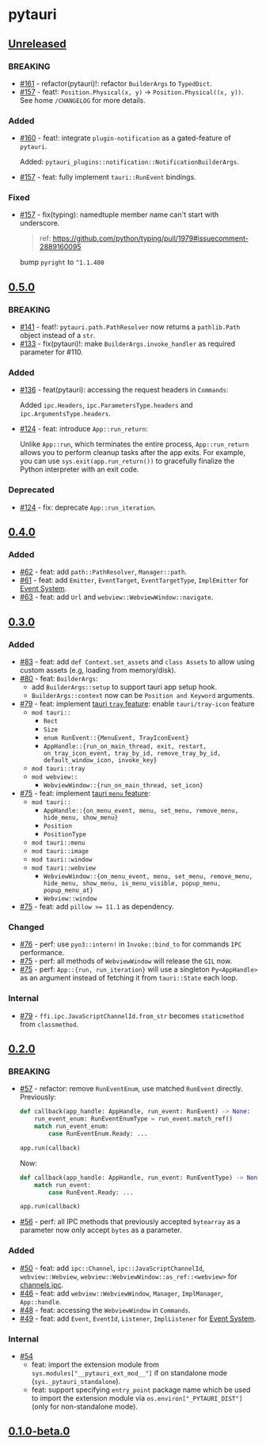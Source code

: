 # pytauri

## [Unreleased]

### BREAKING

- [#161](https://github.com/pytauri/pytauri/pull/161) - refactor(pytauri)!: refactor `BuilderArgs` to `TypedDict`.
- [#157](https://github.com/pytauri/pytauri/pull/157) - feat!: `Position.Physical(x, y)` -> `Position.Physical((x, y))`. See home `/CHANGELOG` for more details.

### Added

- [#160](https://github.com/pytauri/pytauri/pull/160) - feat!: integrate `plugin-notification` as a gated-feature of `pytauri`.

    Added: `pytauri_plugins::notification::NotificationBuilderArgs`.

- [#157](https://github.com/pytauri/pytauri/pull/157) - feat: fully implement `tauri::RunEvent` bindings.

### Fixed

- [#157](https://github.com/pytauri/pytauri/pull/157) - fix(typing): namedtuple member name can't start with underscore.

    > ref: <https://github.com/python/typing/pull/1979#issuecomment-2889160095>

    bump `pyright` to `^1.1.400`

## [0.5.0]

### BREAKING

- [#141](https://github.com/pytauri/pytauri/pull/141) - feat!: `pytauri.path.PathResolver` now returns a `pathlib.Path` object instead of a `str`.
- [#133](https://github.com/pytauri/pytauri/pull/113) - fix(pytauri)!: make `BuilderArgs.invoke_handler` as required parameter for #110.

### Added

- [#136](https://github.com/pytauri/pytauri/pull/136) - feat(pytauri): accessing the request headers in `Commands`:

    Added `ipc.Headers`, `ipc.ParametersType.headers` and `ipc.ArgumentsType.headers`.

- [#124](https://github.com/pytauri/pytauri/pull/124) - feat: introduce `App::run_return`:

    Unlike `App::run`, which terminates the entire process, `App::run_return` allows you to perform cleanup tasks after the app exits.
    For example, you can use `sys.exit(app.run_return())` to gracefully finalize the Python interpreter with an exit code.

### Deprecated

- [#124](https://github.com/pytauri/pytauri/pull/124) - fix: deprecate `App::run_iteration`.

## [0.4.0]

### Added

- [#62](https://github.com/WSH032/pytauri/pull/62) - feat: add `path::PathResolver`, `Manager::path`.
- [#61](https://github.com/WSH032/pytauri/pull/61) - feat: add `Emitter`, `EventTarget`, `EventTargetType`, `ImplEmitter` for [Event System](https://tauri.app/develop/calling-frontend/#event-system).
- [#63](https://github.com/pytauri/pytauri/pull/63) - feat: add `Url` and `webview::WebviewWindow::navigate`.

## [0.3.0]

### Added

- [#83](https://github.com/pytauri/pytauri/pull/83) - feat: add `def Context.set_assets` and `class Assets` to allow using custom assets (e.g, loading from memory/disk).
- [#80](https://github.com/pytauri/pytauri/pull/80) - feat: `BuilderArgs`:
    - add `BuilderArgs::setup` to support tauri app setup hook.
    - `BuilderArgs::context` now can be `Position and Keyword` arguments.
- [#79](https://github.com/pytauri/pytauri/pull/79) - feat: implement [tauri `tray` feature](https://tauri.app/learn/system-tray/):
    enable `tauri/tray-icon` feature
    - `mod tauri::`
        - `Rect`
        - `Size`
        - `enum RunEvent::{MenuEvent, TrayIconEvent}`
        - `AppHandle::{run_on_main_thread, exit, restart, on_tray_icon_event, tray_by_id, remove_tray_by_id, default_window_icon, invoke_key}`
    - `mod tauri::tray`
    - `mod webview::`
        - `WebviewWindow::{run_on_main_thread, set_icon}`
- [#75](https://github.com/pytauri/pytauri/pull/75) - feat: implement [tauri `menu` feature](https://tauri.app/learn/window-menu/):
    - `mod tauri::`
        - `AppHandle::{on_menu_event, menu, set_menu, remove_menu, hide_menu, show_menu}`
        - `Position`
        - `PositionType`
    - `mod tauri::menu`
    - `mod tauri::image`
    - `mod tauri::window`
    - `mod tauri::webview`
        - `WebviewWindow::{on_menu_event, menu, set_menu, remove_menu, hide_menu, show_menu, is_menu_visible, popup_menu, popup_menu_at}`
        - `Webview::window`
- [#75](https://github.com/pytauri/pytauri/pull/75) - feat: add `pillow >= 11.1` as dependency.

### Changed

- [#76](https://github.com/pytauri/pytauri/pull/76) - perf: use `pyo3::intern!` in `Invoke::bind_to` for commands `IPC` performance.
- [#75](https://github.com/pytauri/pytauri/pull/75) - perf: all methods of `WebviewWindow` will release the `GIL` now.
- [#75](https://github.com/pytauri/pytauri/pull/75) - perf: `App::{run, run_iteration}` will use a singleton `Py<AppHandle>` as an argument instead of fetching it from `tauri::State` each loop.

### Internal

- [#79](https://github.com/pytauri/pytauri/pull/79) - `ffi.ipc.JavaScriptChannelId.from_str` becomes `staticmethod` from `classmethod`.

## [0.2.0]

### BREAKING

- [#57](https://github.com/pytauri/pytauri/pull/57) - refactor: remove `RunEventEnum`, use matched `RunEvent` directly.
    Previously:

    ```python
    def callback(app_handle: AppHandle, run_event: RunEvent) -> None:
        run_event_enum: RunEventEnumType = run_event.match_ref()
        match run_event_enum:
            case RunEventEnum.Ready: ...

    app.run(callback)
    ```

    Now:

    ```python
    def callback(app_handle: AppHandle, run_event: RunEventType) -> None:
        match run_event:
            case RunEvent.Ready: ...

    app.run(callback)
    ```

- [#56](https://github.com/pytauri/pytauri/pull/56) - perf: all IPC methods that previously accepted `bytearray` as a parameter now only accept `bytes` as a parameter.

### Added

- [#50](https://github.com/pytauri/pytauri/pull/50) - feat: add `ipc::Channel`, `ipc::JavaScriptChannelId`, `webview::Webview`, `webview::WebviewWindow::as_ref::<webview>` for [channels ipc](https://tauri.app/develop/calling-frontend/#channels).
- [#46](https://github.com/pytauri/pytauri/pull/46) - feat: add `webview::WebviewWindow`, `Manager`, `ImplManager`, `App::handle`.
- [#48](https://github.com/pytauri/pytauri/pull/48) - feat: accessing the `WebviewWindow` in `Commands`.
- [#49](https://github.com/pytauri/pytauri/pull/49) - feat: add `Event`, `EventId`, `Listener`, `ImplListener` for [Event System](https://tauri.app/develop/calling-frontend/#event-system).

### Internal

- [#54](https://github.com/pytauri/pytauri/pull/54)
    - feat: import the extension module from `sys.modules["__pytauri_ext_mod__"]` if on standalone mode (`sys._pytauri_standalone`).
    - feat: support specifying `entry_point` package name which be used to import the extension module via `os.environ["_PYTAURI_DIST"]` (only for non-standalone mode).

## [0.1.0-beta.0]

[unreleased]: https://github.com/pytauri/pytauri/tree/HEAD
[0.5.0]: https://github.com/pytauri/pytauri/releases/tag/py/pytauri/v0.5.0
[0.4.0]: https://github.com/pytauri/pytauri/releases/tag/py/pytauri/v0.4.0
[0.3.0]: https://github.com/pytauri/pytauri/releases/tag/py/pytauri/v0.3.0
[0.2.0]: https://github.com/pytauri/pytauri/releases/tag/py/pytauri/v0.2.0
[0.1.0-beta.0]: https://github.com/pytauri/pytauri/releases/tag/py/pytauri/v0.1.0-beta.0
